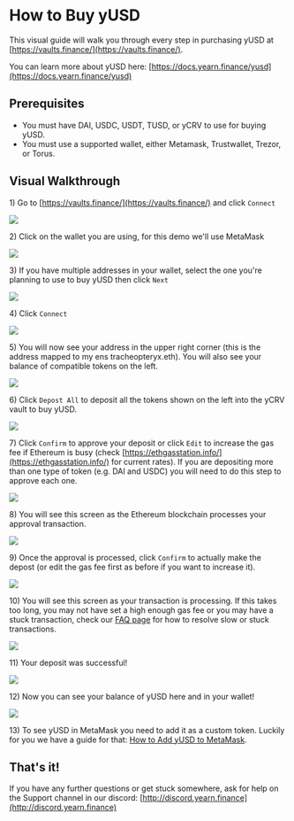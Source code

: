 # How to Buy yUSD

This visual guide will walk you through every step in purchasing yUSD at [https://vaults.finance/](https://vaults.finance/).

You can learn more about yUSD here: [https://docs.yearn.finance/yusd](https://docs.yearn.finance/yusd)

## Prerequisites

- You must have DAI, USDC, USDT, TUSD, or yCRV to use for buying yUSD.
- You must use a supported wallet, either Metamask, Trustwallet, Trezor, or Torus.

## Visual Walkthrough

1\) Go to [https://vaults.finance/](https://vaults.finance/) and click `Connect`

![](https://i.imgur.com/8eSziEU.png)

2\) Click on the wallet you are using, for this demo we'll use MetaMask

![](https://i.imgur.com/dXa0KbK.png)

3\) If you have multiple addresses in your wallet, select the one you're planning to use to buy yUSD then click `Next`

![](https://i.imgur.com/PzbFf0E.png)

4\) Click `Connect`

![](https://i.imgur.com/5SEL1Vy.png)

5\) You will now see your address in the upper right corner \(this is the address mapped to my ens tracheopteryx.eth\). You will also see your balance of compatible tokens on the left.

![](https://i.imgur.com/GDxMMQI.png)

6\) Click `Depost All` to deposit all the tokens shown on the left into the yCRV vault to buy yUSD.

![](https://i.imgur.com/JHSGFA3.png)

7\) Click `Confirm` to approve your deposit or click `Edit` to increase the gas fee if Ethereum is busy \(check [https://ethgasstation.info/](https://ethgasstation.info/) for current rates\). If you are depositing more than one type of token \(e.g. DAI and USDC\) you will need to do this step to approve each one.

![](https://i.imgur.com/WNJlI34.png)

8\) You will see this screen as the Ethereum blockchain processes your approval transaction.

![](https://i.imgur.com/CpCDR2w.png)

9\) Once the approval is processed, click `Confirm` to actually make the depost \(or edit the gas fee first as before if you want to increase it\).

![](https://i.imgur.com/Q3lpJLL.png)

10\) You will see this screen as your transaction is processing. If this takes too long, you may not have set a high enough gas fee or you may have a stuck transaction, check our [FAQ page](https://docs.yearn.finance/faq#i-sent-my-eth-transaction-but-it-says-pending-how-do-i-fix-this) for how to resolve slow or stuck transactions.

![](https://i.imgur.com/9uuGBV7.png)

11\) Your deposit was successful!

![](https://i.imgur.com/gxBiSep.png)

12\) Now you can see your balance of yUSD here and in your wallet!

![](https://i.imgur.com/nivD4q2.png)

13\) To see yUSD in MetaMask you need to add it as a custom token. Luckily for you we have a guide for that: [How to Add yUSD to MetaMask](https://docs.yearn.finance/how-to-guides/how-to-add-yusd-to-metamask).

## That's it!

If you have any further questions or get stuck somewhere, ask for help on the Support channel in our discord: [http://discord.yearn.finance](http://discord.yearn.finance)
